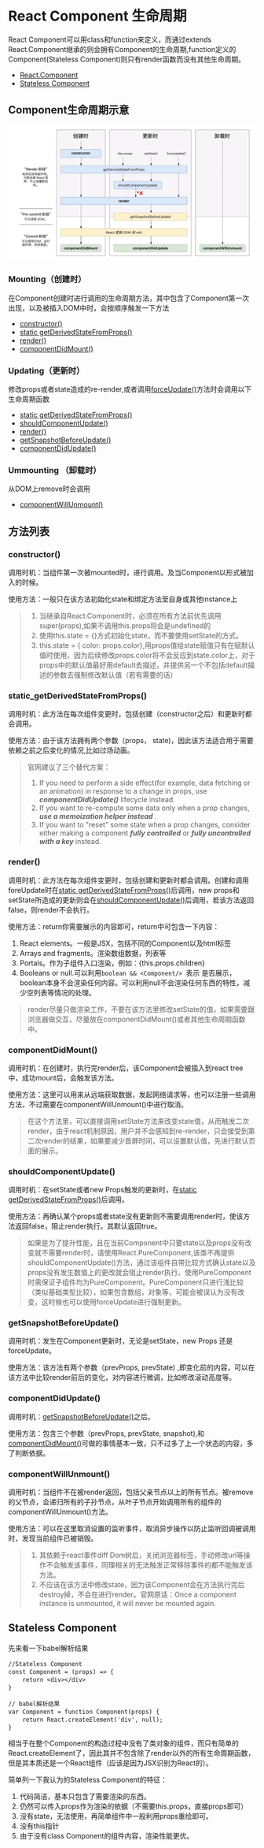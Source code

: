 # React Component 生命周期

React Component可以用class和function来定义，而通过extends React.Component继承的则会拥有Component的生命周期,function定义的Component(Stateless Component)则只有render函数而没有其他生命周期。

* [React.Component](#Component生命周期示意)
* [Stateless Component](#StatelessComponent)

## Component生命周期示意
![完整生命周期](images/2019_01_31_react_component_lifecycle/image1.png)

### Mounting（创建时）
在Component创建时进行调用的生命周期方法，其中包含了Component第一次出现，以及被插入DOM中时，会按顺序触发一下方法

* [constructor()](#constructor)
* [static getDerivedStateFromProps()](#static_getDerivedStateFromProps)
* [render()](#render)
* [componentDidMount()](#componentDidMount)

### Updating（更新时）
修改props或者state造成的re-render,或者调用[forceUpdate()](#forceUpdate)方法时会调用以下生命周期函数
* [static getDerivedStateFromProps()](#static_getDerivedStateFromProps)
* [shouldComponentUpdate()](#shouldComponentUpdate)
* [render()](#render)
* [getSnapshotBeforeUpdate()](#getSnapshotBeforeUpdate)
* [componentDidUpdate()](#componentDidUpdate)

### Ummounting （卸载时）
从DOM上remove时会调用
* [componentWillUnmount()](#componentWillUnmount)

## 方法列表

### constructor()
调用时机：当组件第一次被mounted时，进行调用。及当Component以<Component />形式被加入的时候。

使用方法：一般只在该方法初始化state和绑定方法至自身或其他instance上

> 1. 当继承自React.Component时，必须在所有方法前优先调用super(props),如果不调用this.props将会是undefined的
> 2. 使用this.state = {}方式初始化state，而不要使用setState的方式。
> 3. this.state = { color: props.color},用props值给state赋值只有在赋默认值时使用，因为后续修改props.color将不会反应到state.color上，对于props中的默认值最好用default去描述，并提供另一个不包括default描述的参数去强制修改默认值（若有需要的话）

### static_getDerivedStateFromProps()
调用时机：此方法在每次组件变更时，包括创建（constructor之后）和更新时都会调用。

使用方法：由于该方法拥有两个参数（props， state)，因此该方法适合用于需要依赖之前之后变化的情况,比如过场动画。

> 官网建议了三个替代方案：
> 1. If you need to perform a side effect(for example, data fetching or an animation) in response to a change in props, use   _**componentDidUpdate()**_   lifecycle instead.
> 2. If you want to re-compute some data only when a prop changes,   _**use a memoization helper instead**_  . 
> 3. If you want to "reset" some state when a prop changes, consider either making a component  **_fully controlled_**  or  **_fully uncontrolled with a key_**  instead.

### render()
调用时机：此方法在每次组件变更时，包括创建和更新时都会调用。创建和调用foreUpdate时在[static getDerivedStateFromProps()](#static_getDerivedStateFromProps)后调用，new props和setState所造成的更新则会在[shouldComponentUpdate()](#shouldComponentUpdate)后调用，若该方法返回false，则render不会执行。

使用方法：return你需要展示的内容即可，return中可包含一下内容：
1. React elements。一般是JSX，包括不同的Component以及html标签
2. Arrays and fragments。渲染数组数据，列表等
3. Portals。作为子组件入口渲染，例如：{this.props.children}
4. Booleans or null.可以利用```boolean && <Component/> ```表示<Component /> 是否展示，boolean本身不会渲染任何内容。可以利用null不会渲染任何东西的特性，减少空列表等情况的处理。

> render尽量只做渲染工作，不要在该方法里修改setState的值，如果需要跟浏览器做交互，尽量放在componentDidMount()或者其他生命周期函数中。

### componentDidMount()
调用时机：在创建时，执行完render后，该Component会被插入到react tree中，成功mount后，会触发该方法。

使用方法：这里可以用来从远端获取数据，发起网络请求等，也可以注册一些调用方法，不过需要在componentWillUnmount()中进行取消。

> 在这个方法里，可以直接调用setState方法来改变state值，从而触发二次render，由于react机制原因，用户并不会感知到re-render，只会接受到第二次render的结果，如果要减少首屏时间，可以设置默认值，先进行默认页面的展示。

### shouldComponentUpdate()
调用时机：在setState或者new Props触发的更新时，在[static getDerivedStateFromProps()](#static_getDerivedStateFromProps)后调用。

使用方法：再确认某个props或者state没有更新则不需要调用render时，使该方法返回false，阻止render执行。其默认返回true。

> 如果是为了提升性能，且在当前Component中只要state以及props没有改变就不需要render时，请使用React.PureComponent,该类不再提供shouldComponentUpdate()方法，通过该组件自带比较方式确认state以及props没有发生数值上的更改就会阻止render执行。使用PureComponent时需保证子组件均为PureComponent。PureComponent只进行浅比较（类似基础类型比较），如果包含数组，对象等，可能会被误认为没有改变，这时候也可以使用forceUpdate进行强制更新。

### getSnapshotBeforeUpdate()
调用时机：发生在Component更新时，无论是setState，new Props 还是forceUpdate。

使用方法：该方法有两个参数（prevProps, prevState) ,即变化前的内容，可以在该方法中比较render前后的变化，对内容进行微调，比如修改滚动高度等。

### componentDidUpdate()
调用时机：[getSnapshotBeforeUpdate()](#getSnapshotBeforeUpdate)之后。

使用方法：包含三个参数（prevProps, prevState, snapshot),和[componentDidMount()](#componentDidMount)可做的事情基本一致，只不过多了上一个状态的内容，多了判断依据。

### componentWillUnmount()
调用时机：当组件不在被render返回，包括父亲节点以上的所有节点。被remove的父节点，会递归所有的子孙节点，从叶子节点开始调用所有的组件的componentWillUnmount()方法。

使用方法：可以在这里取消设置的监听事件，取消异步操作以防止监听回调被调用时，发现当前组件已被销毁。

> 1. 其依赖于react事件diff Dom树后，关闭浏览器标签，手动修改url等操作不会触发该事件，同理相关的无法触发正常移除事件的都不能触发该方法。
> 2. 不应该在该方法中修改state，因为该Component会在方法执行完后destroy掉，不会在进行render。官网原话：Once a component instance is unmounted, it will never be mounted again.


## Stateless Component
先来看一下babel解析结果
```
//Stateless Component
const Component = (props) => {
    return <div></div>
}

// babel解析结果
var Component = function Component(props) {
    return React.createElement('div', null);
}
```
相当于在整个Component的构造过程中没有了类对象的组件，而只有简单的React.createElement了，因此其并不包含除了render以外的所有生命周期函数，但是其本质还是一个React组件（应该是因为JSX识别为React的）。

简单列一下我认为的Stateless Component的特征：
1. 代码简洁，基本只包含了需要渲染的东西。
2. 仍然可以传入props作为渲染的依据（不需要this.props，直接props即可）
3. 没有state，无法使用，再简单组件中一般利用props重绘即可。
4. 没有this指针
5. 由于没有class Component的组件内容，渲染性能更优。
